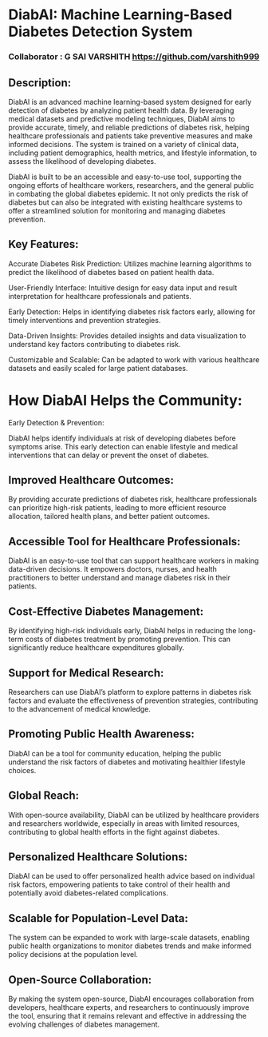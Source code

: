# DiabAI: Machine Learning-Based Diabetes Detection System

### Collaborator : G SAI VARSHITH https://github.com/varshith999
                   
## Description:

DiabAI is an advanced machine learning-based system designed for early detection of diabetes by analyzing patient health data. By leveraging medical datasets and predictive modeling techniques, DiabAI aims to provide accurate, timely, and reliable predictions of diabetes risk, helping healthcare professionals and patients take preventive measures and make informed decisions. The system is trained on a variety of clinical data, including patient demographics, health metrics, and lifestyle information, to assess the likelihood of developing diabetes.

DiabAI is built to be an accessible and easy-to-use tool, supporting the ongoing efforts of healthcare workers, researchers, and the general public in combating the global diabetes epidemic. It not only predicts the risk of diabetes but can also be integrated with existing healthcare systems to offer a streamlined solution for monitoring and managing diabetes prevention.

## Key Features:

Accurate Diabetes Risk Prediction: Utilizes machine learning algorithms to predict the likelihood of diabetes based on patient health data.

User-Friendly Interface: Intuitive design for easy data input and result interpretation for healthcare professionals and patients.

Early Detection: Helps in identifying diabetes risk factors early, allowing for timely interventions and prevention strategies.

Data-Driven Insights: Provides detailed insights and data visualization to understand key factors contributing to diabetes risk.

Customizable and Scalable: Can be adapted to work with various healthcare datasets and easily scaled for large patient databases.

# How DiabAI Helps the Community:
Early Detection & Prevention:

DiabAI helps identify individuals at risk of developing diabetes before symptoms arise. This early detection can enable lifestyle and medical interventions that can delay or prevent the onset of diabetes.

## Improved Healthcare Outcomes:

By providing accurate predictions of diabetes risk, healthcare professionals can prioritize high-risk patients, leading to more efficient resource allocation, tailored health plans, and better patient outcomes.

## Accessible Tool for Healthcare Professionals:

DiabAI is an easy-to-use tool that can support healthcare workers in making data-driven decisions. It empowers doctors, nurses, and health practitioners to better understand and manage diabetes risk in their patients.

## Cost-Effective Diabetes Management:

By identifying high-risk individuals early, DiabAI helps in reducing the long-term costs of diabetes treatment by promoting prevention. This can significantly reduce healthcare expenditures globally.

## Support for Medical Research:

Researchers can use DiabAI’s platform to explore patterns in diabetes risk factors and evaluate the effectiveness of prevention strategies, contributing to the advancement of medical knowledge.

## Promoting Public Health Awareness:

DiabAI can be a tool for community education, helping the public understand the risk factors of diabetes and motivating healthier lifestyle choices.

## Global Reach:

With open-source availability, DiabAI can be utilized by healthcare providers and researchers worldwide, especially in areas with limited resources, contributing to global health efforts in the fight against diabetes.

## Personalized Healthcare Solutions:

DiabAI can be used to offer personalized health advice based on individual risk factors, empowering patients to take control of their health and potentially avoid diabetes-related complications.

## Scalable for Population-Level Data:

The system can be expanded to work with large-scale datasets, enabling public health organizations to monitor diabetes trends and make informed policy decisions at the population level.

## Open-Source Collaboration:

By making the system open-source, DiabAI encourages collaboration from developers, healthcare experts, and researchers to continuously improve the tool, ensuring that it remains relevant and effective in addressing the evolving challenges of diabetes management.
